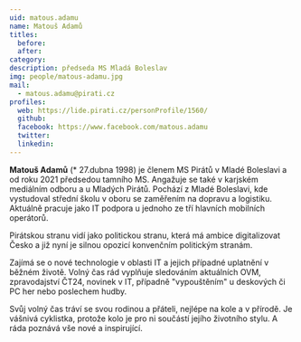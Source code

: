 ```yaml
---
uid: matous.adamu
name: Matouš Adamů
titles:
  before: 
  after: 
category:
description: předseda MS Mladá Boleslav
img: people/matous-adamu.jpg
mail: 
  - matous.adamu@pirati.cz
profiles:
  web: https://lide.pirati.cz/personProfile/1560/
  github:
  facebook: https://www.facebook.com/matous.adamu
  twitter:
  linkedin:
---
```



**Matouš Adamů** (* 27.dubna 1998) je členem MS Pirátů v Mladé Boleslavi a od roku 2021 předsedou tamního MS. Angažuje se také v karjském mediálním odboru a u Mladých Pirátů. Pochází z Mladé Boleslavi, kde vystudoval střední školu v oboru se zaměřením na dopravu a logistiku. Aktuálně pracuje jako IT podpora u jednoho ze tří hlavních mobilních operátorů.

Pirátskou stranu vidí jako politickou stranu, která má ambice digitalizovat Česko a již nyní je silnou opozicí konvenčním politickým stranám.

Zajímá se o nové technologie v oblasti IT a jejich případné uplatnění v běžném životě. Volný čas rád vyplňuje sledováním aktuálních OVM, zpravodajství ČT24, novinek v IT, případně "vypouštěním" u deskových či PC her nebo poslechem hudby.

Svůj volný čas tráví se svou rodinou a přáteli, nejlépe na kole a v přírodě. Je vášnivá cyklistka, protože kolo je pro ni součástí jejího životního stylu. A ráda poznává vše nové a inspirující.
